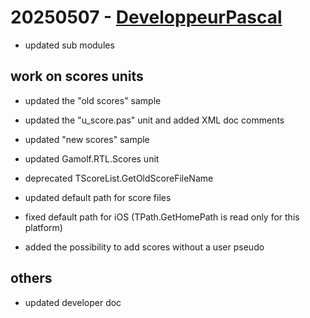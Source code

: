 # 20250507 - [DeveloppeurPascal](https://github.com/DeveloppeurPascal)

* updated sub modules

## work on scores units

* updated the "old scores" sample
* updated the "u_score.pas" unit and added XML doc comments

* updated "new scores" sample
* updated Gamolf.RTL.Scores unit
* deprecated TScoreList<T>.GetOldScoreFileName
* updated default path for score files
* fixed default path for iOS (TPath.GetHomePath is read only for this platform)
* added the possibility to add scores without a user pseudo

## others

* updated developer doc
